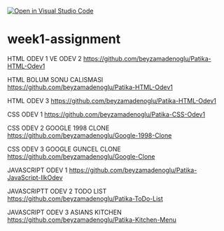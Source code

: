 [![Open in Visual Studio Code](https://classroom.github.com/assets/open-in-vscode-f059dc9a6f8d3a56e377f745f24479a46679e63a5d9fe6f495e02850cd0d8118.svg)](https://classroom.github.com/online_ide?assignment_repo_id=7349211&assignment_repo_type=AssignmentRepo)
# week1-assignment

HTML ODEV 1 VE ODEV 2 
https://github.com/beyzamadenoglu/Patika-HTML-Odev1

HTML BOLUM SONU CALISMASI 
https://github.com/beyzamadenoglu/Patika-HTML-Odev1

HTML ODEV 3
https://github.com/beyzamadenoglu/Patika-HTML-Odev1

CSS ODEV 1 
https://github.com/beyzamadenoglu/Patika-CSS-Odev1

CSS ODEV 2 GOOGLE 1998 CLONE
https://github.com/beyzamadenoglu/Google-1998-Clone

CSS ODEV 3 GOOGLE GUNCEL CLONE
https://github.com/beyzamadenoglu/Google-Clone

JAVASCRIPT ODEV 1
https://github.com/beyzamadenoglu/Patika-JavaScript-IlkOdev

JAVASCRIPTT ODEV 2 TODO LIST
https://github.com/beyzamadenoglu/Patika-ToDo-List

JAVASCRIPT ODEV 3 ASIANS KITCHEN
https://github.com/beyzamadenoglu/Patika-Kitchen-Menu
